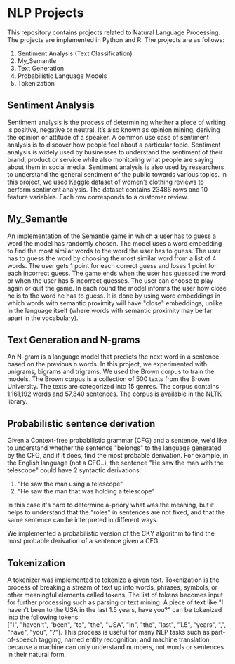 <!---A repository for projects related to Natural Language Processing--->
# NLP Projects
This repository contains projects related to Natural Language Processing. The projects are implemented in Python and R. The projects are as follows:
1. Sentiment Analysis (Text Classification)
2. My_Semantle
3. Text Generation
4. Probabilistic Language Models
5. Tokenization

## Sentiment Analysis
Sentiment analysis is the process of determining whether a piece of writing is positive, negative or neutral. It’s also known as opinion mining, deriving the opinion or attitude of a speaker. A common use case of sentiment analysis is to discover how people feel about a particular topic. Sentiment analysis is widely used by businesses to understand the sentiment of their brand, product or service while also monitoring what people are saying about them in social media. Sentiment analysis is also used by researchers to understand the general sentiment of the public towards various topics.
In this project, we used Kaggle dataset of women’s clothing reviews to perform sentiment analysis. The dataset contains 23486 rows and 10 feature variables. Each row corresponds to a customer review.

## My_Semantle
An implementation of the Semantle game in which a user has to guess a word the model has randomly chosen. The model uses a word embedding to find the most similar words to the word the user has to guess. The user has to guess the word by choosing the most similar word from a list of 4 words. The user gets 1 point for each correct guess and loses 1 point for each incorrect guess. The game ends when the user has guessed the word or when the user has 5 incorrect guesses. The user can choose to play again or quit the game.
In each round the model informs the user how close he is to the word he has to guess. It is done by using word embeddings in which words with semantic proximity will have "close" embeddings, unlike in the language itself (where words with semantic proximity may be far apart in the vocabulary).

## Text Generation and N-grams
An N-gram is a language model that predicts the next word in a sentence based on the previous n words. In this project, we experimented with unigrams, bigrams and trigrams. We used the Brown corpus to train the models. The Brown corpus is a collection of 500 texts from the Brown University. The texts are categorized into 15 genres. The corpus contains 1,161,192 words and 57,340 sentences. The corpus is available in the NLTK library.

## Probabilistic sentence derivation

Given a Context-free probabilistic grammar (CFG) and a sentence, we'd like to understand whether the sentence "belongs" to the language generated by the CFG, and if it does, find the most probable derivation.
For example, in the English language (not a CFG..), the sentence "He saw the man with the telescope" could have 2 syntactic derivations:
1. "He saw the man using a telescope"
2. "He saw the man that was holding a telescope"

In this case it's hard to determine a-priory what was the meaning, but it helps to understand that the "roles" in sentences are not fixed, and that the same sentence can be interpreted in different ways. 

We implemented a probabilistic version of the CKY algorithm to find the most probable derivation of a sentence given a CFG. 

## Tokenization

A tokenizer was implemented to tokenize a given text. 
Tokenization is the process of breaking a stream of text up into words, phrases, symbols, or other meaningful elements called tokens. The list of tokens becomes input for further processing such as parsing or text mining.
A piece of text like "I haven't been to the USA in the last 1.5 years, have you?" can be tokenized into the following tokens:   
["I", "haven't", "been", "to", "the", "USA", "in", "the", "last", "1.5", "years", ",", "have", "you", "?"].
This process is useful for many NLP tasks such as part-of-speech tagging, named entity recognition, and machine translation, because a machine can only understand numbers, not words or sentences in their natural form.

